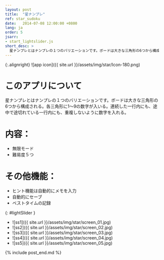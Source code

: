 ```yaml
---
layout: post
title:  "星ナンプレ"
ref: star_sudoku
date:   2014-07-08 12:00:00 +0800
lang: ja
order: 5
jsarr:
- start_lightslider.js
short_desc: >
  星ナンプレとはナンプレの１つのバリエーションです。ボードは大きな三角形の6つから構成される。各三角形に1～9の数字が入いる。連続した一行内にも、途中で途切れている一行内にも、重複しないように数字を入れる。
---
```


{:.alignright}
![app icon]({{ site.url }}/assets/img/star/Icon-180.png)

# このアプリについて

星ナンプレとはナンプレの１つのバリエーションです。ボードは大きな三角形の6つから構成される。各三角形に1～9の数字が入いる。連続した一行内にも、途中で途切れている一行内にも、重複しないように数字を入れる。

# 内容：
- 無限モード
- 難易度５つ

# その他機能：
- ヒント機能は自動的にメモを入力
- 自動的にセーブ
- ベストタイムの記録

{: #lightSlider }
*   ![ss1]({{ site.url }}/assets/img/star/screen_01.jpg)
*   ![ss2]({{ site.url }}/assets/img/star/screen_02.jpg)
*   ![ss3]({{ site.url }}/assets/img/star/screen_03.jpg)
*   ![ss4]({{ site.url }}/assets/img/star/screen_04.jpg)
*   ![ss5]({{ site.url }}/assets/img/star/screen_05.jpg)

{% include post_end.md %}
